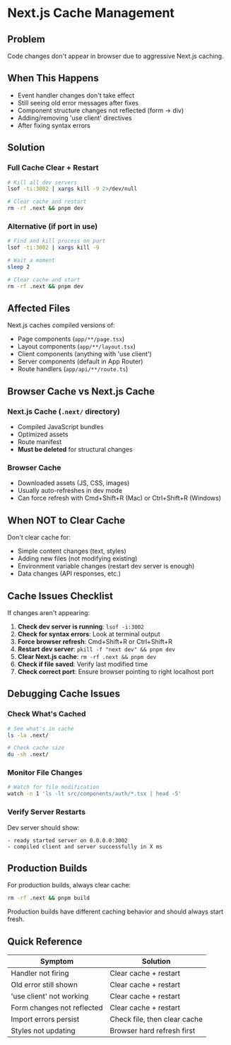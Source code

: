 # Next.js Cache Management

## Problem
Code changes don't appear in browser due to aggressive Next.js caching.

## When This Happens
- Event handler changes don't take effect
- Still seeing old error messages after fixes
- Component structure changes not reflected (form → div)
- Adding/removing 'use client' directives
- After fixing syntax errors

## Solution

### Full Cache Clear + Restart
```bash
# Kill all dev servers
lsof -ti:3002 | xargs kill -9 2>/dev/null

# Clear cache and restart
rm -rf .next && pnpm dev
```

### Alternative (if port in use)
```bash
# Find and kill process on port
lsof -ti:3002 | xargs kill -9

# Wait a moment
sleep 2

# Clear cache and start
rm -rf .next && pnpm dev
```

## Affected Files
Next.js caches compiled versions of:
- Page components (`app/**/page.tsx`)
- Layout components (`app/**/layout.tsx`)
- Client components (anything with 'use client')
- Server components (default in App Router)
- Route handlers (`app/api/**/route.ts`)

## Browser Cache vs Next.js Cache

### Next.js Cache (`.next/` directory)
- Compiled JavaScript bundles
- Optimized assets
- Route manifest
- **Must be deleted** for structural changes

### Browser Cache
- Downloaded assets (JS, CSS, images)
- Usually auto-refreshes in dev mode
- Can force refresh with Cmd+Shift+R (Mac) or Ctrl+Shift+R (Windows)

## When NOT to Clear Cache

Don't clear cache for:
- Simple content changes (text, styles)
- Adding new files (not modifying existing)
- Environment variable changes (restart dev server is enough)
- Data changes (API responses, etc.)

## Cache Issues Checklist

If changes aren't appearing:

1. **Check dev server is running**: `lsof -i:3002`
2. **Check for syntax errors**: Look at terminal output
3. **Force browser refresh**: Cmd+Shift+R or Ctrl+Shift+R
4. **Restart dev server**: `pkill -f "next dev" && pnpm dev`
5. **Clear Next.js cache**: `rm -rf .next && pnpm dev`
6. **Check if file saved**: Verify last modified time
7. **Check correct port**: Ensure browser pointing to right localhost port

## Debugging Cache Issues

### Check What's Cached
```bash
# See what's in cache
ls -la .next/

# Check cache size
du -sh .next/
```

### Monitor File Changes
```bash
# Watch for file modification
watch -n 1 'ls -lt src/components/auth/*.tsx | head -5'
```

### Verify Server Restarts
Dev server should show:
```
- ready started server on 0.0.0.0:3002
- compiled client and server successfully in X ms
```

## Production Builds

For production builds, always clear cache:
```bash
rm -rf .next && pnpm build
```

Production builds have different caching behavior and should always start fresh.

## Quick Reference

| Symptom | Solution |
|---------|----------|
| Handler not firing | Clear cache + restart |
| Old error still shown | Clear cache + restart |
| 'use client' not working | Clear cache + restart |
| Form changes not reflected | Clear cache + restart |
| Import errors persist | Check file, then clear cache |
| Styles not updating | Browser hard refresh first |
